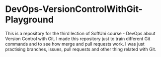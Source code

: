 # DevOps-VersionControlWithGit-Playground
This is a repository for the third lection of SoftUni course - DevOps about Version Control with Git. I made this repository just to train different Git commands and to see how merge and pull requests work. I was just practising branches, issues, pull requests and other thing related with Git.

